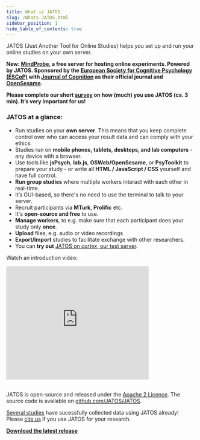 ```yaml
---
title: What is JATOS
slug: /Whats-JATOS.html
sidebar_position: 1
hide_table_of_contents: true
---
```


JATOS (Just Another Tool for Online Studies) helps you set up and run your online studies on your own server.

**New: [MindProbe](https://mindprobe.eu/), a free server for hosting online experiments. Powered by JATOS. Sponsored by the [European Society for Cognitive Psychology (ESCoP)](https://www.escop.eu/) with [Journal of Cognition](https://www.journalofcognition.org/) as their official journal and [OpenSesame](https://osdoc.cogsci.nl/).**

**Please complete our short [survey](https://forms.gle/Jtjw4LxpyWVFEtG17) on how (much) you use JATOS (ca. 3 min). It’s very important for us!**

### JATOS at a glance: 
* Run studies on your **own server**. This means that you keep complete control over who can access your result data and can comply with your ethics.
* Studies run on **mobile phones, tablets, desktops, and lab computers** - any device with a browser.
* Use tools like **jsPsych**, **lab.js**, **OSWeb/OpenSesame**, or **PsyToolkit** to prepare your study - or write all **HTML / JavaScript / CSS** yourself and have full control.
* **Run group studies** where multiple workers interact with each other in real-time.
* It’s GUI-based, so there's no need to use the terminal to talk to your server. 
* Recruit participants via **MTurk**, **Prolific** etc.
* It's **open-source and free** to use.
* **Manage workers**, to e.g. make sure that each participant does your study only **once**.
* **Upload** files, e.g. audio or video recordings
* **Export/Import** studies to facilitate exchange with other researchers.
* You can **try out** [JATOS on _cortex_, our test server](JATOS-Tryout-Server.html).


Watch an introduction video:

<iframe width="75%" height="300" src="https://www.youtube.com/embed/J1ELazppklQ" frameBorder="0" allow="accelerometer; autoplay; clipboard-write; encrypted-media; gyroscope; picture-in-picture" allowFullScreen></iframe>
<br /><br />  

JATOS is open-source and released under the [Apache 2 Licence](http://www.apache.org/licenses/LICENSE-2.0.html). The source code is available on [github.com/JATOS/JATOS](https://github.com/JATOS/JATOS).

[Several studies](Papers-Citing-JATOS.html) have sucessfully collected data using JATOS already! Please [cite us](http://journals.plos.org/plosone/article?id=10.1371/journal.pone.0130834) if you use JATOS for your research.


**[Download the latest release](https://github.com/JATOS/JATOS/releases/latest)**



